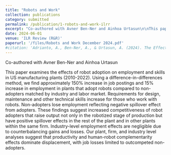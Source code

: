 ```yaml
---
title: "Robots and Work"
collection: publications
category: submitted
permalink: /publication/1-robots-and-work-ilrr
excerpt: "Co-authored with Avner Ben-Ner and Ainhoa Urtasun\n\nThis paper examines the effects of robot adoption on employment and skills in US manufacturing plants (2010-2022). Using a difference-in-differences method, we find approximately 150% increase in job postings and 15% increase in employment in plants that adopt robots compared to non-adopters matched by industry and labor market. Requirements for design, maintenance and other technical skills increase for those who work with robots. Non-adopters lose employment reflecting negative spillover effect from adopters. These findings suggest increased competitiveness of robot adopters that raise output not only in the robotized stage of production but have positive spillover effects in the rest of the plant and in other plants within the same firm. Industry-level employment effects are negligible due to counterbalancing gains and losses. Our plant, firm, and industry level analyses suggest that productivity and human-robot complementarity effects dominate displacement, with job losses limited to outcompeted non-adopters."
date: 2024-06-01
venue: 'ILR Review (R&R)'
paperurl: '/files/Robots and Work December 2024.pdf'
#citation: 'Adrianto, A., Ben-Ner, A., & Urtasun, A. (2024). The Effects of Robots on the Workplace.'
---
```


Co-authored with Avner Ben-Ner and Ainhoa Urtasun

This paper examines the effects of robot adoption on employment and skills in US manufacturing plants (2010-2022). Using a difference-in-differences method, we find approximately 150% increase in job postings and 15% increase in employment in plants that adopt robots compared to non-adopters matched by industry and labor market. Requirements for design, maintenance and other technical skills increase for those who work with robots. Non-adopters lose employment reflecting negative spillover effect from adopters. These findings suggest increased competitiveness of robot adopters that raise output not only in the robotized stage of production but have positive spillover effects in the rest of the plant and in other plants within the same firm. Industry-level employment effects are negligible due to counterbalancing gains and losses. Our plant, firm, and industry level analyses suggest that productivity and human-robot complementarity effects dominate displacement, with job losses limited to outcompeted non-adopters.

